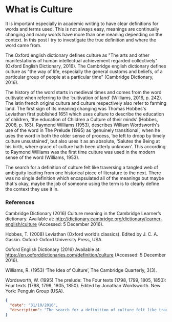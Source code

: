 # What is Culture

It is important especially in academic writing to have clear definitions for words and terms used. This is not always easy, meanings are continually changing and many words have more than one meaning depending on the context. In this post I try to investigate the true definition and where the word came from.

The Oxford english dictionary defines culture as "The arts and other manifestations of human intellectual achievement regarded collectively" (Oxford English Dictionary, 2016). The Cambridge english dictionary  defines culture as "the way of life, especially the general customs and beliefs, of a particular group of people at a particular time" (Cambridge Dictionary, 2016).

The history of the word starts in medieval times and comes from the word cultivate when referring to the ‘cultivation of land’ (Williams, 2016, p. 242). The latin french origins cultura and culture respectively also refer to farming land. The first sign of its meaning changing was Thomas Hobbes's Leviathan first published 1651 which uses culture to describe the education of children, ‘the education of Children a Culture of their minds’ (Hobbes, 2008, p. 163). Raymond Williams (1953), describes William Wordsworth's use of the word in The Prelude (1995) as ‘genuinely transitional’; when he uses the word in both the older sense of process, ‘be left to droop by timely culture unsustained’, but also uses it as an absolute, ‘Salutes the Being at his birth, where grace of culture hath been utterly unknown’. This according to Raymond Williams was the first time culture was used in the modern sense of the word (Williams, 1953).

The search for a definition of culture felt like traversing a tangled web of ambiguity leading from one historical piece of literature to the next. There was no single definition which encapsulated all of the meanings but maybe that's okay, maybe the job of someone using the term is to clearly define the context they use it in.

### References

Cambridge Dictionary (2016) Culture meaning in the Cambridge Learner’s dictionary. Available at: http://dictionary.cambridge.org/dictionary/learner-english/culture (Accessed: 5 December 2016).

Hobbes, T. (2008) Leviathan (Oxford world’s classics). Edited by J. C. A. Gaskin. Oxford: Oxford University Press, USA.

Oxford English Dictionary (2016) Available at: https://en.oxforddictionaries.com/definition/culture (Accessed: 5 December 2016).

Williams, R. (1953) ‘The Idea of Culture’, The Cambridge Quarterly, 3(3).

Wordsworth, W. (1995) The prelude: The Four texts (1798, 1799, 1805, 1850): Four texts (1798, 1799, 1805, 1850). Edited by Jonathan Wordsworth. New York: Penguin Group (USA).

```json
{
  "date": "31/10/2016",
  "description": "The search for a definition of culture felt like traversing a tangled web of ambiguity leading from one historical piece of literature to the next."
}
```

